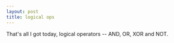 ```yaml
---
layout: post
title: logical ops
---
```


That's all I got today, logical operators -- AND, OR, XOR and NOT.

[Today's commit]:https://github.com/athegist/asm0/blob/master/C2/LogicalOp.hla